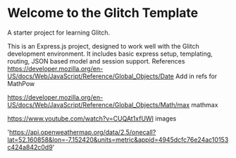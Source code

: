 Welcome to the Glitch Template
==============================

A starter project for learning Glitch.

This is an Express.js project, designed to work well with the Glitch development environment. It includes basic express setup, templating, routing, JSON based model and session support.
References
https://developer.mozilla.org/en-US/docs/Web/JavaScript/Reference/Global_Objects/Date
Add in refs for MathPow 

https://developer.mozilla.org/en-US/docs/Web/JavaScript/Reference/Global_Objects/Math/max
mathmax

https://www.youtube.com/watch?v=CUQAt1xfUWI
images

'https://api.openweathermap.org/data/2.5/onecall?lat=52.160858&lon=-7.152420&units=metric&appid=4945dcfc76e24ac10153c424a842c0d9'